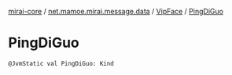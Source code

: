 [mirai-core](../../index.md) / [net.mamoe.mirai.message.data](../index.md) / [VipFace](index.md) / [PingDiGuo](./-ping-di-guo.md)

# PingDiGuo

`@JvmStatic val PingDiGuo: Kind`